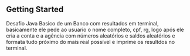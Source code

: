 ## Getting Started

Desafio Java Basico de um Banco com resultados em terminal, basicamente ele pede ao usuario o nome completo, cpf, rg, logo após ele cria a conta e a agência com números aleatórios e saldos aleatórios e formata tudo próximo do mais real possível e imprime os resultdos no terminal.
